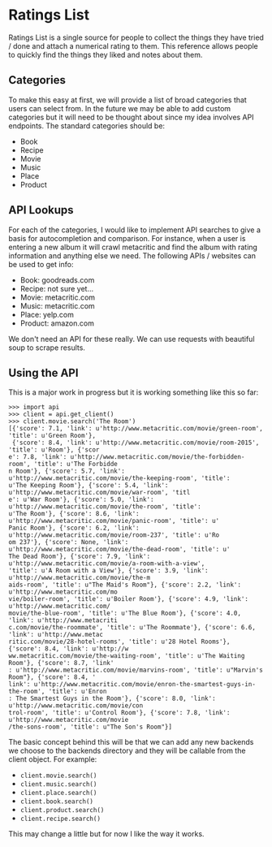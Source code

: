 # Ratings List

Ratings List is a single source for people to collect the things they have
tried / done and attach a numerical rating to them. This reference allows
people to quickly find the things they liked and notes about them.

## Categories

To make this easy at first, we will provide a list of broad categories that
users can select from. In the future we may be able to add custom categories
but it will need to be thought about since my idea involves API endpoints. The
standard categories should be:

- Book
- Recipe
- Movie
- Music
- Place
- Product

## API Lookups

For each of the categories, I would like to implement API searches to give a
basis for autocompletion and comparison. For instance, when a user is entering
a new album it will crawl metacritic and find the album with rating
information and anything else we need. The following APIs / websites can be
used to get info:

- Book: goodreads.com
- Recipe: not sure yet...
- Movie: metacritic.com
- Music: metacritic.com
- Place: yelp.com
- Product: amazon.com

We don't need an API for these really. We can use requests with beautiful soup
to scrape results.

## Using the API

This is a major work in progress but it is working something like this so far:

```
>>> import api
>>> client = api.get_client()
>>> client.movie.search('The Room')
[{'score': 7.1, 'link': u'http://www.metacritic.com/movie/green-room', 'title': u'Green Room'},
 {'score': 8.4, 'link': u'http://www.metacritic.com/movie/room-2015', 'title': u'Room'}, {'scor
e': 7.8, 'link': u'http://www.metacritic.com/movie/the-forbidden-room', 'title': u'The Forbidde
n Room'}, {'score': 5.7, 'link': u'http://www.metacritic.com/movie/the-keeping-room', 'title': 
u'The Keeping Room'}, {'score': 5.4, 'link': u'http://www.metacritic.com/movie/war-room', 'titl
e': u'War Room'}, {'score': 5.0, 'link': u'http://www.metacritic.com/movie/the-room', 'title': 
u'The Room'}, {'score': 8.6, 'link': u'http://www.metacritic.com/movie/panic-room', 'title': u'
Panic Room'}, {'score': 6.2, 'link': u'http://www.metacritic.com/movie/room-237', 'title': u'Ro
om 237'}, {'score': None, 'link': u'http://www.metacritic.com/movie/the-dead-room', 'title': u'
The Dead Room'}, {'score': 7.9, 'link': u'http://www.metacritic.com/movie/a-room-with-a-view', 
'title': u'A Room with a View'}, {'score': 3.9, 'link': u'http://www.metacritic.com/movie/the-m
aids-room', 'title': u"The Maid's Room"}, {'score': 2.2, 'link': u'http://www.metacritic.com/mo
vie/boiler-room', 'title': u'Boiler Room'}, {'score': 4.9, 'link': u'http://www.metacritic.com/
movie/the-blue-room', 'title': u'The Blue Room'}, {'score': 4.0, 'link': u'http://www.metacriti
c.com/movie/the-roommate', 'title': u'The Roommate'}, {'score': 6.6, 'link': u'http://www.metac
ritic.com/movie/28-hotel-rooms', 'title': u'28 Hotel Rooms'}, {'score': 8.4, 'link': u'http://w
ww.metacritic.com/movie/the-waiting-room', 'title': u'The Waiting Room'}, {'score': 8.7, 'link'
: u'http://www.metacritic.com/movie/marvins-room', 'title': u"Marvin's Room"}, {'score': 8.4, '
link': u'http://www.metacritic.com/movie/enron-the-smartest-guys-in-the-room', 'title': u'Enron
: The Smartest Guys in the Room'}, {'score': 8.0, 'link': u'http://www.metacritic.com/movie/con
trol-room', 'title': u'Control Room'}, {'score': 7.8, 'link': u'http://www.metacritic.com/movie
/the-sons-room', 'title': u"The Son's Room"}]
```

The basic concept behind this will be that we can add any new backends we
choose to the backends directory and they will be callable from the client
object. For example:

- `client.movie.search()`
- `client.music.search()`
- `client.place.search()`
- `client.book.search()`
- `client.product.search()`
- `client.recipe.search()`

This may change a little but for now I like the way it works.
